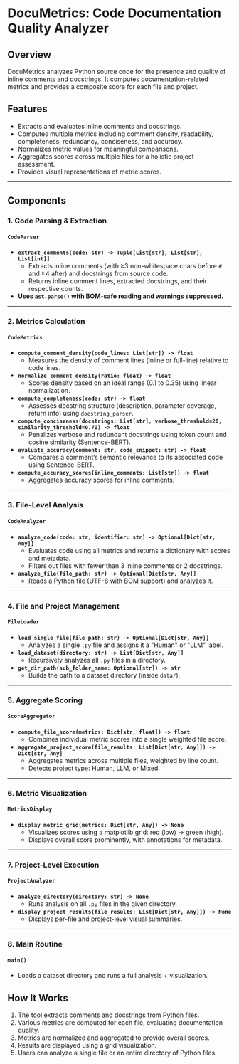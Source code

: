 # DocuMetrics: Code Documentation Quality Analyzer

## Overview
DocuMetrics analyzes Python source code for the presence and quality of inline comments and docstrings. It computes documentation-related metrics and provides a composite score for each file and project.
## Features
- Extracts and evaluates inline comments and docstrings.
- Computes multiple metrics including comment density, readability, completeness, redundancy, conciseness, and accuracy.
- Normalizes metric values for meaningful comparisons.
- Aggregates scores across multiple files for a holistic project assessment.
- Provides visual representations of metric scores.

---

## Components

### **1. Code Parsing & Extraction**
#### `CodeParser`
- **`extract_comments(code: str) -> Tuple[List[str], List[str], List[int]]`**
  - Extracts inline comments (with ≥3 non-whitespace chars before `#` and ≥4 after) and docstrings from source code.
  - Returns inline comment lines, extracted docstrings, and their respective counts.
- **Uses `ast.parse()` with BOM-safe reading and warnings suppressed.**

---

### **2. Metrics Calculation**
#### `CodeMetrics`
- **`compute_comment_density(code_lines: List[str]) -> float`**
  - Measures the density of comment lines (inline or full-line) relative to code lines.
- **`normalize_comment_density(ratio: float) -> float`**
  - Scores density based on an ideal range (0.1 to 0.35) using linear normalization.
- **`compute_completeness(code: str) -> float`**
  - Assesses docstring structure (description, parameter coverage, return info) using `docstring_parser`.
- **`compute_conciseness(docstrings: List[str], verbose_threshold=20, similarity_threshold=0.70) -> float`**
  - Penalizes verbose and redundant docstrings using token count and cosine similarity (Sentence-BERT).
- **`evaluate_accuracy(comment: str, code_snippet: str) -> float`**
  - Compares a comment’s semantic relevance to its associated code using Sentence-BERT.
- **`compute_accuracy_scores(inline_comments: List[str]) -> float`**
  - Aggregates accuracy scores for inline comments.

---

### **3. File-Level Analysis**
#### `CodeAnalyzer`
- **`analyze_code(code: str, identifier: str) -> Optional[Dict[str, Any]]`**
  - Evaluates code using all metrics and returns a dictionary with scores and metadata.
  - Filters out files with fewer than 3 inline comments or 2 docstrings.
- **`analyze_file(file_path: str) -> Optional[Dict[str, Any]]`**
  - Reads a Python file (UTF-8 with BOM support) and analyzes it.

---

### **4. File and Project Management**
#### `FileLoader`
- **`load_single_file(file_path: str) -> Optional[Dict[str, Any]]`**
  - Analyzes a single `.py` file and assigns it a "Human" or "LLM" label.
- **`load_dataset(directory: str) -> List[Dict[str, Any]]`**
  - Recursively analyzes all `.py` files in a directory.
- **`get_dir_path(sub_folder_name: Optional[str]) -> str`**
  - Builds the path to a dataset directory (inside `data/`).

---

### **5. Aggregate Scoring**
#### `ScoreAggregator`
- **`compute_file_score(metrics: Dict[str, float]) -> float`**
  - Combines individual metric scores into a single weighted file score.
- **`aggregate_project_score(file_results: List[Dict[str, Any]]) -> Dict[str, Any]`**
  - Aggregates metrics across multiple files, weighted by line count.
  - Detects project type: Human, LLM, or Mixed.

---

### **6. Metric Visualization**
#### `MetricsDisplay`
- **`display_metric_grid(metrics: Dict[str, Any]) -> None`**
  - Visualizes scores using a matplotlib grid: red (low) → green (high).
  - Displays overall score prominently, with annotations for metadata.

---

### **7. Project-Level Execution**
#### `ProjectAnalyzer`
- **`analyze_directory(directory: str) -> None`**
  - Runs analysis on all `.py` files in the given directory.
- **`display_project_results(file_results: List[Dict[str, Any]]) -> None`**
  - Displays per-file and project-level visual summaries.

---

### **8. Main Routine**
#### `main()`
- Loads a dataset directory and runs a full analysis + visualization.

## How It Works
1. The tool extracts comments and docstrings from Python files.
2. Various metrics are computed for each file, evaluating documentation quality.
3. Metrics are normalized and aggregated to provide overall scores.
4. Results are displayed using a grid visualization.
5. Users can analyze a single file or an entire directory of Python files.